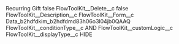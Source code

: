 <?xml version="1.0" encoding="UTF-8"?>
<CustomMetadata xmlns="http://soap.sforce.com/2006/04/metadata" xmlns:xsi="http://www.w3.org/2001/XMLSchema-instance" xmlns:xsd="http://www.w3.org/2001/XMLSchema">
    <label>Recurring Gift</label>
    <protected>false</protected>
    <values>
        <field>FlowToolKit__Delete__c</field>
        <value xsi:type="xsd:boolean">false</value>
    </values>
    <values>
        <field>FlowToolKit__Description__c</field>
        <value xsi:nil="true"/>
    </values>
    <values>
        <field>FlowToolKit__Form__c</field>
        <value xsi:type="xsd:string">Data_b2hdfdkim_b2hdfdmd83h06o3l04jb0QAAQ</value>
    </values>
    <values>
        <field>FlowToolKit__conditionType__c</field>
        <value xsi:type="xsd:string">AND</value>
    </values>
    <values>
        <field>FlowToolKit__customLogic__c</field>
        <value xsi:nil="true"/>
    </values>
    <values>
        <field>FlowToolKit__displayType__c</field>
        <value xsi:type="xsd:string">HIDE</value>
    </values>
</CustomMetadata>
